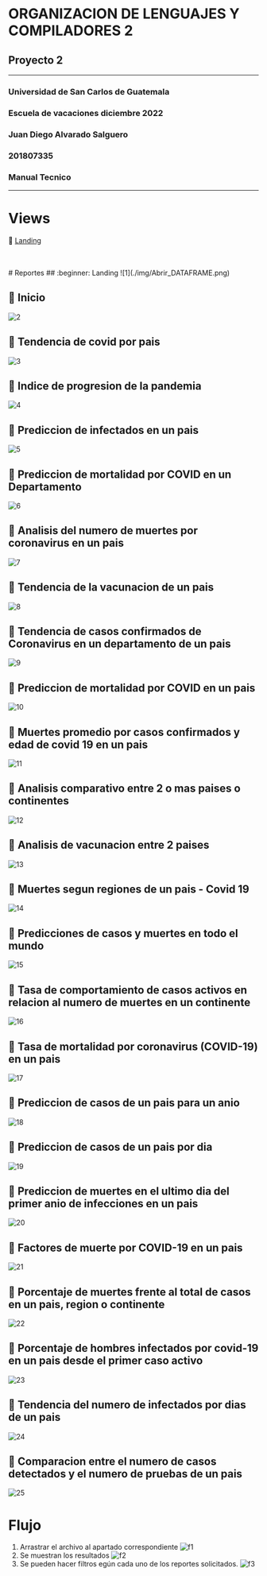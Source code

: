# ORGANIZACION DE LENGUAJES Y COMPILADORES 2
## Proyecto 2

---

### Universidad de San Carlos de Guatemala
### Escuela de vacaciones diciembre 2022
### Juan Diego Alvarado Salguero
### 201807335
### Manual Tecnico


---

# Views

:round_pushpin: [Landing](#id1)

<br>
<br>
# Reportes
## :beginner: Landing<a name="id1"></a>
![1](./img/Abrir_DATAFRAME.png)

## :beginner: Inicio<a name="id2"></a>
![2](./img/reporte_2.png)

## :beginner: Tendencia de covid por pais<a name="id3"></a>
![3](./img/reporte_3.png)

## :beginner: Indice de progresion de la pandemia<a name="id4"></a>
![4](./img/reporte_4.png)

## :beginner: Prediccion de infectados en un pais<a name="id5"></a>
![5](./img/reporte_5.png)

## :beginner: Prediccion de mortalidad por COVID en un Departamento<a name="id6"></a>
![6](./img/reporte_6.png)

## :beginner: Analisis del numero de muertes por coronavirus en un pais<a name="id7"></a>
![7](./img/reporte_7.png)

## :beginner: Tendencia de la vacunacion de un pais<a name="id8"></a>
![8](./img/reporte_8.png)

## :beginner: Tendencia de casos confirmados de Coronavirus en un departamento de un pais<a name="id9"></a>
![9](./img/reporte_9.png)

## :beginner: Prediccion de mortalidad por COVID en un pais <a name="id10"></a>
![10](./img/reporte_10.png)

## :beginner: Muertes promedio por casos confirmados y edad de covid 19 en un pais<a name="id11"></a>
![11](./img/reporte_11.png)

## :beginner: Analisis comparativo entre 2 o mas paises o continentes<a name="id12"></a>
![12](./img/reporte_12.png)

## :beginner: Analisis de vacunacion entre 2 paises<a name="id13"></a>
![13](./img/reporte_13.png)

## :beginner: Muertes segun regiones de un pais - Covid 19<a name="id14"></a>
![14](./img/reporte_14.png)

## :beginner: Predicciones de casos y muertes en todo el mundo<a name="id15"></a>
![15](./img/reporte_15.png)

## :beginner: Tasa de comportamiento de casos activos en relacion al numero de muertes en un continente<a name="id16"></a>
![16](./img/reporte_16.png)

## :beginner: Tasa de mortalidad por coronavirus (COVID-19) en un pais<a name="id17"></a>
![17](./img/reporte_17.png)

## :beginner: Prediccion de casos de un pais para un anio<a name="id18"></a>
![18](./img/reporte_18.png)

## :beginner: Prediccion de casos de un pais por dia<a name="id19"></a>
![19](./img/reporte_19.png)

## :beginner: Prediccion de muertes en el ultimo dia del primer anio de infecciones en un pais<a name="id20"></a>
![20](./img/reporte_20.png)

## :beginner: Factores de muerte por COVID-19 en un pais<a name="id21"></a>
![21](./img/reporte_21.png)

## :beginner: Porcentaje de muertes frente al total de casos en un pais, region o continente<a name="id22"></a>
![22](./img/reporte_22.png)

## :beginner: Porcentaje de hombres infectados por covid-19 en un pais desde el primer caso activo<a name="id23"></a>
![23](./img/reporte_23.png)

## :beginner: Tendencia del numero de infectados por dias de un pais<a name="id24"></a>
![24](./img/reporte_24.png)

## :beginner: Comparacion entre el numero de casos detectados y el numero de pruebas de un pais<a name="id25"></a>
![25](./img/reporte_25.png)


# Flujo

1. Arrastrar el archivo al apartado correspondiente
![f1](./img/flux_1.png)
2. Se muestran los resultados
![f2](./img/flux_2.png)
3. Se pueden hacer filtros egún cada uno de los reportes solicitados.
![f3](./img/flux_3.png)


